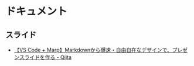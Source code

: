 # ドキュメント

## スライド
- [【VS Code + Marp】Markdownから爆速・自由自在なデザインで、プレゼンスライドを作る - Qiita](https://qiita.com/tomo_makes/items/aafae4021986553ae1d8)
